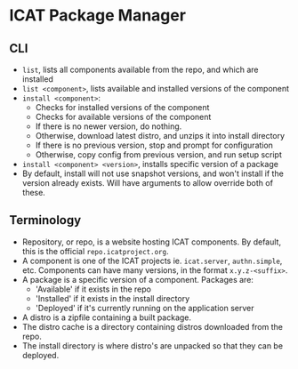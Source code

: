 # ICAT Package Manager

## CLI

 - `list`, lists all components available from the repo, and which are installed
 - `list <component>`, lists available and installed versions of the component
 - `install <component>`:
   - Checks for installed versions of the component
   - Checks for available versions of the component
   - If there is no newer version, do nothing.
   - Otherwise, download latest distro, and unzips it into install directory
   - If there is no previous version, stop and prompt for configuration
   - Otherwise, copy config from previous version, and run setup script
 - `install <component> <version>`, installs specific version of a package
 - By default, install will not use snapshot versions, and won't install if the version already exists. Will have arguments to allow override both of these.

## Terminology

 - Repository, or repo, is a website hosting ICAT components. By default, this is the official `repo.icatproject.org`.
 - A component is one of the ICAT projects ie. `icat.server`, `authn.simple`, etc. Components can have many versions, in the format `x.y.z-<suffix>`.
 - A package is a specific version of a component. Packages are:
   - 'Available' if it exists in the repo
   - 'Installed' if it exists in the install directory
   - 'Deployed' if it's currently running on the application server
 - A distro is a zipfile containing a built package.
 - The distro cache is a directory containing distros downloaded from the repo.
 - The install directory is where distro's are unpacked so that they can be deployed.
